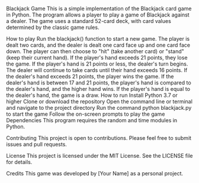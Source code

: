 Blackjack Game
This is a simple implementation of the Blackjack card game in Python. The program allows a player to play a game of Blackjack against a dealer. The game uses a standard 52-card deck, with card values determined by the classic game rules.

How to play
Run the blackjack() function to start a new game.
The player is dealt two cards, and the dealer is dealt one card face up and one card face down.
The player can then choose to "hit" (take another card) or "stand" (keep their current hand).
If the player's hand exceeds 21 points, they lose the game.
If the player's hand is 21 points or less, the dealer's turn begins.
The dealer will continue to take cards until their hand exceeds 16 points.
If the dealer's hand exceeds 21 points, the player wins the game.
If the dealer's hand is between 17 and 21 points, the player's hand is compared to the dealer's hand, and the higher hand wins.
If the player's hand is equal to the dealer's hand, the game is a draw.
How to run
Install Python 3.7 or higher
Clone or download the repository
Open the command line or terminal and navigate to the project directory
Run the command python blackjack.py to start the game
Follow the on-screen prompts to play the game
Dependencies
This program requires the random and time modules in Python.

Contributing
This project is open to contributions. Please feel free to submit issues and pull requests.

License
This project is licensed under the MIT License. See the LICENSE file for details.

Credits
This game was developed by [Your Name] as a personal project.
